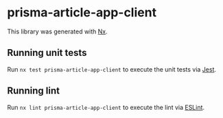 # prisma-article-app-client

This library was generated with [Nx](https://nx.dev).

## Running unit tests

Run `nx test prisma-article-app-client` to execute the unit tests via [Jest](https://jestjs.io).

## Running lint

Run `nx lint prisma-article-app-client` to execute the lint via [ESLint](https://eslint.org/).
